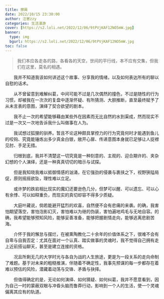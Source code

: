 ```yaml
---
title: 擦肩
date: 2022/10/15 23:30:00
author: 汪崽zzy
categories: 生活漫游
cover: [https://s2.loli.net/2022/12/06/9tPVjKAF12NO5mW.jpg]
banner: 
  type: img
  bgurl: https://s2.loli.net/2022/12/06/9tPVjKAF12NO5mW.jpg
toc: false
---
```


>我们本应各走各的路，各看各的天空，世间的平行线，本不应有交集，但我们在这里，莫名的相遇。

&emsp;&emsp;我并不知道我该如何讲述这个故事、分享我的情绪，以及如何表达所有的聊以自慰的话术。<br>

&emsp;&emsp;从不曾留意到难解纠葛，中间可能不过是几次偶然的撞色，不过是随性的行为习惯，却被我在一次次的复盘中逐渐怀疑、有所猜测、大胆推断，直至最终赋予了从未言表的意图，演绎了契合欲望的剧本。<br>

&emsp;&emsp;我不止一次的希望能够藉由某些外在因素而无比自然的水到渠成，然而现实不过是一次又一次地告诉我什么叫做事在人为。<br>

&emsp;&emsp;我试想过狐狸的驯养。暂且不论这种颇具掌控力的行为究竟何时才能遇到鱼儿的咬钩、究竟能锤炼出多少真金白银，敞开心扉、传递意图本身就已足够让人捉襟见肘、手足无措。<br>

&emsp;&emsp;归根到底，我并不清楚这一切究竟是一种刻意的、主观的、迎合期许的、夹杂幻想的个人演绎，还是一种真真切切的暗示与试探。<br>

&emsp;&emsp;但是我知晓我难以抵御情感的汹涌，在它强劲的侵袭与裹挟之下，视野狭隘局促，原则摇摇欲坠，理性难以立足。<br>

&emsp;&emsp;或许梦的跌宕相比现实的魔幻还要逊色几分，但梦可以醒、可以遗忘、可以心有余悸、可以如释重负，而现实的真切却容不得多少质疑。<br>

&emsp;&emsp;大庭叶藏说，倘若能避开猛烈的欢喜，自然便不会有悲痛的来袭。的确，我害怕期望落空，害怕泡影幻灭，害怕难以为继的伪装，害怕遍地鸡毛与无地自容。的确，我希望能够预知风险，能够妥善准备，能够把握剧情走向，能够逃离悲剧苦海。<br>

&emsp;&emsp;介怀于我的懈怠与摆烂，在被熏陶教化二十余年的价值体系之下，很难不会有自卑与自我否定：尤其在面对一个认真、踏实做事的灵魂时，我不觉得自己拥有走上近前搭讪聊天，甚至是建立连接的资格。<br>

&emsp;&emsp;况且所剩无几的大学时光与各自为战的人生旅途，更是为一段关系的走向命制了难题。基于对未来的粗糙推演，伴随着不确定性，我事先预谋的每一步都存在着难以预估的风险，潜藏着动荡与交锋、矛盾与抉择。<br>

&emsp;&emsp;但值得确定的是，无论如何演绎、如何猜疑、如何纠葛，我并不愿意看到，因为自己一时的蒙蔽双眼与冲昏头脑而鲁莽行动，影响到一个人的生活，使一个灵魂偏离其应有的轨道。